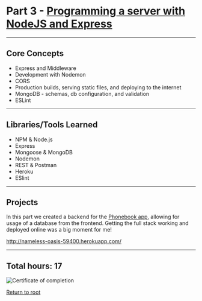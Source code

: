 # Part 3 - [Programming a server with NodeJS and Express](https://fullstackopen.com/en/part3/)

---

## Core Concepts

- Express and Middleware
- Development with Nodemon
- CORS
- Production builds, serving static files, and deploying to the internet
- MongoDB - schemas, db configuration, and validation
- ESLint

---

## Libraries/Tools Learned

- NPM & Node.js
- Express
- Mongoose & MongoDB
- Nodemon
- REST & Postman
- Heroku
- ESlint

---

## Projects

In this part we created a backend for the [Phonebook app](https://github.com/jcmsmith/FSO/tree/main/Part2/phonebook), allowing for usage of a database from the frontend. Getting the full stack working and deployed online was a big moment for me!

http://nameless-oasis-59400.herokuapp.com/

---

## Total hours: 17

![Certificate of completion](https://imgur.com/xfaUVfs.png)

[Return to root](https://github.com/jcmsmith/FSO)
